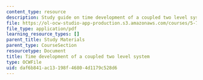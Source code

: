 ```yaml
---
content_type: resource
description: Study guide on time development of a coupled two level system.
file: https://ol-ocw-studio-app-production.s3.amazonaws.com/courses/5-74-introductory-quantum-mechanics-ii-spring-2009/daf6b841ac13198f46804d1179c528d6_MIT5_74s09_study02.pdf
file_type: application/pdf
learning_resource_types: []
parent_title: Study Materials
parent_type: CourseSection
resourcetype: Document
title: Time development of a coupled two level system
type: OCWFile
uid: daf6b841-ac13-198f-4680-4d1179c528d6
---
```

